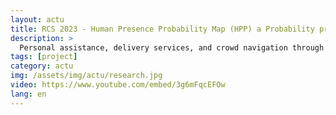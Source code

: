 ```yaml
---
layout: actu
title: RCS 2023 - Human Presence Probability Map (HPP) a Probability propagation based on Human Flow Grid
description: >
  Personal assistance, delivery services, and crowd navigation through robots fleet are complex activities that involve human-robot interaction and fleet coordination. Human location estimation is one of the key factors in assisting robots in their tasks. This paper proposes an efficient process for propagating human presence Probability based on partial observation of humans by the robot fleet. This process provides real-time information about the most probable region on the map where humans can be found. We propose a new problem representation allowing us to efficiently parallelize the propagation. To deal with the learned model and the real time robot observations, we propose to include a gaussian rotation probability process (VonMises) combined with the previous learned observation to adapt the propagation. A set of experiments has been conduced with simulated environments that include real data allowing us to evaluate the model and to compare with the standard approaches.
tags: [project]
category: actu
img: /assets/img/actu/research.jpg
video: https://www.youtube.com/embed/3g6mFqcEFOw
lang: en
---
```

